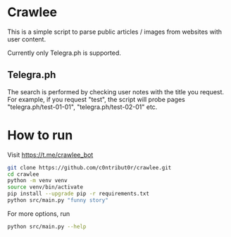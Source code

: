 # Crawlee

This is a simple script to parse public articles / images from websites with user content.

Currently only Telegra.ph is supported.

## Telegra.ph

The search is performed by checking user notes with the title you request. For example, if you request "test", the script will probe pages "telegra.ph/test-01-01", "telegra.ph/test-02-01" etc.

# How to run

Visit https://t.me/crawlee_bot

```sh
git clone https://github.com/c0ntribut0r/crawlee.git
cd crawlee
python -m venv venv
source venv/bin/activate
pip install --upgrade pip -r requirements.txt
python src/main.py "funny story"
```

For more options, run
```sh
python src/main.py --help
```
